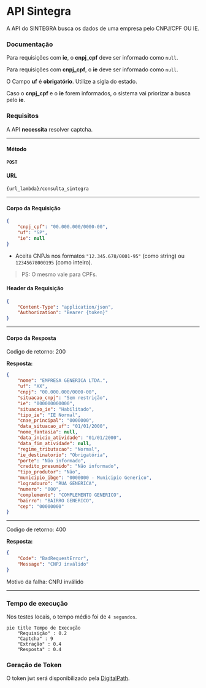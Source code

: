 # API Sintegra

A API do SINTEGRA busca os dados de uma empresa pelo CNPJ/CPF OU IE.

### Documentação


Para requisições com **ie**, o **cnpj_cpf** deve ser informado como `null`.

Para requisições com **cnpj_cpf**, o **ie** deve ser informado como `null`.

O Campo **uf** é **obrigatório**. Utilize a sigla do estado.

Caso o **cnpj_cpf** e o **ie** forem informados, o sistema vai priorizar a busca pelo **ie**.

### Requisitos
A API **necessita** resolver captcha.

---

#### Método
**`POST`**

#### URL

`{url_lambda}/consulta_sintegra`

---

#### Corpo da Requisição
```json
{
    "cnpj_cpf": "00.000.000/0000-00", 
    "uf": "SP", 
    "ie": null
}
```

- Aceita CNPJs nos formatos `"12.345.678/0001-95"` (como string) ou `12345678000195` (como inteiro).
> PS: O mesmo vale para CPFs.


#### Header da Requisição
```json
{
    "Content-Type": "application/json",
    "Authorization": "Bearer {token}"
}
```
    
---


#### Corpo da Resposta
Codigo de retorno: 200

**Resposta:**
```json 
{
    "nome": "EMPRESA GENERICA LTDA.",
    "uf": "XX",
    "cnpj": "00.000.000/0000-00",
    "situacao_cnpj": "Sem restrição",
    "ie": "000000000000",
    "situacao_ie": "Habilitado",
    "tipo_ie": "IE Normal",
    "cnae_principal": "0000000",
    "data_situacao_uf": "01/01/2000",
    "nome_fantasia": null,
    "data_inicio_atividade": "01/01/2000",
    "data_fim_atividade": null,
    "regime_tributacao": "Normal",
    "ie_destinatorio": "Obrigatória",
    "porte": "Não informado",
    "credito_presumido": "Não informado",
    "tipo_produtor": "Não",
    "municipio_ibge": "0000000 - Municipio Generico",
    "logradouro": "RUA GENERICA",
    "numero": "000",
    "complemento": "COMPLEMENTO GENERICO",
    "bairro": "BAIRRO GENERICO",
    "cep": "00000000"
}

```
---

Codigo de retorno: 400

**Resposta:**
```json
{
    "Code": "BadRequestError",
    "Message": "CNPJ inválido"
}
```
Motivo da falha: CNPJ inválido

---
### Tempo de execução
Nos testes locais, o tempo médio foi de `4 segundos`.

```mermaid
pie title Tempo de Execução
    "Requisição" : 0.2
    "Captcha" : 9
    "Extração" : 0.4
    "Resposta" : 0.4
```

### Geração de Token
O token jwt será disponibilizado pela [DigitalPath](https://digitalpath.com.br).



